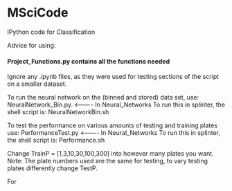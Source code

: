 # MSciCode
IPython code for Classification

Advice for using:
 #### Project_Functions.py contains all the functions needed
Ignore any .ipynb files, as they were used for testing sections of the script on a smaller dataset.

To run the neural network on the (binned and stored) data set, use:  NeuralNetwork_Bin.py.   <---- In Neural_Networks
To run this in splinter, the shell script is: NeuralNetworkBin.sh

To test the performance on various amounts of testing and training plates use: PerformanceTest.py <---- In Neural_Networks
To run this in splinter, the shell script is: Performance.sh

Change TrainP = [1,3,10,30,100,300] into however many plates you want. Note: The plate numbers used are the same for testing, to vary testing plates differently change TestP.

For 
